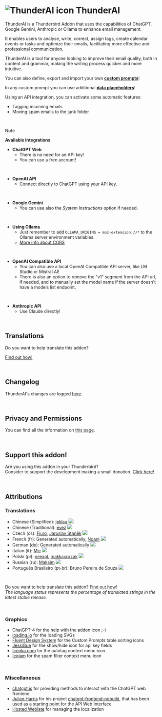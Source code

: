 # ![ThunderAI icon](images/icon-32px.png "ThunderAI") ThunderAI

ThunderAI is a Thunderbird Addon that uses the capabilities of ChatGPT, Google Gemini, Anthropic or Ollama to enhance email management.

It enables users to analyse, write, correct, assign tags, create calendar events or tasks and optimize their emails, facilitating more effective and professional communication.

ThunderAI is a tool for anyone looking to improve their email quality, both in content and grammar, making the writing process quicker and more intuitive. 

You can also define, export and import your own **[custom prompts](https://micz.it/thunderbird-addon-thunderai/custom-prompts/)**!

In any custom prompt you can use additional **[data placeholders](https://micz.it/thunderbird-addon-thunderai/data-placeholders/)**!

Using an API integration, you can activate some automatic features:
- Tagging incoming emails
- Moving spam emails to the junk folder

<br>


> [!NOTE]
> **Available Integrations**
> - **ChatGPT Web**
>   - There is no need for an API key!
>   - You can use a free account!
>
> <br>
>
> - **OpenAI API**
>   - Connect directly to ChatGPT using your API key.
>
> <br>
> 
> - **Google Gemini**
>   - You can use also the _System Instructions_ option if needed.
> 
> <br>
> 
> - **Using Ollama**
>   - Just remember to add `OLLAMA_ORIGINS = moz-extension://*` to the Ollama server environment variables.
>   - [More info about CORS](https://micz.it/thunderbird-addon-thunderai/ollama-cors-information/)
>
> <br>
> 
> - **OpenAI Compatible API**
>   - You can also use a local OpenAI Compatible API server, like LM Studio or Mistral AI!
>   - There is also an option to remove the "v1" segment from the API url, if needed, and to manually set the model name if the server doesn't have a models list endpoint.
> 
> <br>
> 
> - **Anthropic API**
>   - Use Claude directly!



<br>

## Translations
Do you want to help translate this addon?

[Find out how!](https://micz.it/thunderbird-addon-thunderai/translate/)

<br>

## Changelog
ThunderAI's changes are logged [here](CHANGELOG.md).

<br>

## Privacy and Permissions
You can find all the information on [this page](https://micz.it/thunderbird-addon-thunderai/privacy-permissions/).

<br>

## Support this addon!
Are you using this addon in your Thunderbird?
<br>Consider to support the development making a small donation. [Click here!](https://www.paypal.com/donate/?business=UHN4SXPGEXWQL&no_recurring=1&item_name=Thunderbird+Addon+ThunderAI&currency_code=EUR)

<br>

## Attributions

### Translations
- Chinese (Simplified): [jeklau](https://github.com/jeklau) <img src="https://micz.it/weblate/thunderai/zh_Hans.svg">
- Chinese (Traditional): [evez](https://github.com/evez) <img src="https://micz.it/weblate/thunderai/zh_Hant.svg">
- Czech (cs): [Fjuro](https://hosted.weblate.org/user/Fjuro/), [Jaroslav Staněk](https://hosted.weblate.org/user/jaroush/) <img src="https://micz.it/weblate/thunderai/cs.svg">
- French (fr): Generated automatically, [Noam](https://github.com/noam-sc) <img src="https://micz.it/weblate/thunderai/fr.svg">
- German (de): Generated automatically <img src="https://micz.it/weblate/thunderai/de.svg">
- Italian (it): [Mic](https://github.com/micz/) <img src="https://micz.it/weblate/thunderai/it.svg">
- Polski (pl): [neexpl](https://github.com/neexpl), [makkacprzak](https://github.com/makkacprzak) <img src="https://micz.it/weblate/thunderai/pl.svg">
- Russian (ru): [Maksim](https://hosted.weblate.org/user/law820314/) <img src="https://micz.it/weblate/thunderai/ru.svg">
- Português Brasileiro (pt-br): Bruno Pereira de Souza <img src="https://micz.it/weblate/thunderai/pt-br.svg">
<br>

Do you want to help translate this addon? [Find out how!](https://micz.it/thunderbird-addon-thunderai/translate/)  <br>
_The language status represents the percentage of translated strings in the latest stable release._


<br>

### Graphics
- ChatGPT-4 for the help with the addon icon ;-)
- <a href="https://loading.io">loading.io</a> for the loading SVGs
- [Fluent Design System](https://www.iconfinder.com/fluent-designsystem) for the Custom Prompts table sorting icons
- [JessiGue](https://www.flaticon.com/authors/jessigue) for the show/hide icon for api key fields
- [Iconka.com](https://www.iconarchive.com/artist/iconka.html) for the autotag context menu icon
- [Icojam](https://www.iconarchive.com/artist/icojam.html) for the spam filter context menu icon


<br>


### Miscellaneous
- <a href="https://github.com/KudoAI/chatgpt.js">chatgpt.js</a> for providing methods to interact with the ChatGPT web frontend
- <a href="https://github.com/boxabirds">Julian Harris</a> for his project <a href="https://github.com/boxabirds/chatgpt-frontend-nobuild">chatgpt-frontend-nobuild</a>, that has been used as a starting point for the API Web Interface
- <a href="https://hosted.weblate.org/widgets/thunderai/">Hosted Weblate</a> for managing the localization
